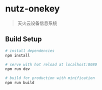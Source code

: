 # nutz-onekey

> 天火云设备信息系统

## Build Setup

``` bash
# install dependencies
npm install

# serve with hot reload at localhost:8080
npm run dev

# build for production with minification
npm run build
